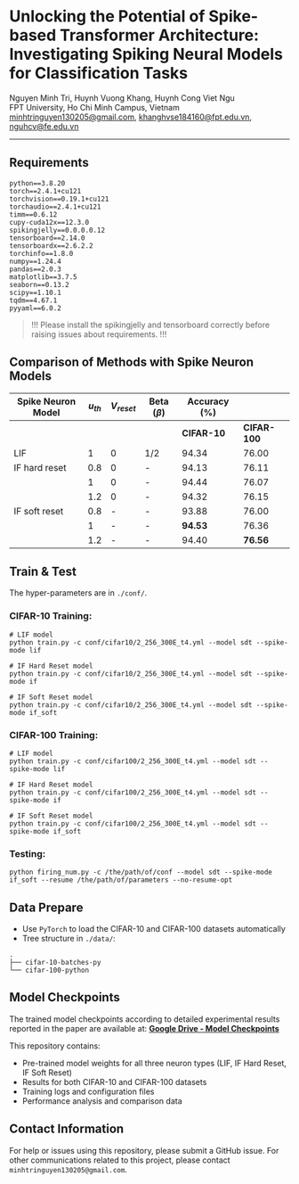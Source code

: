 # Unlocking the Potential of Spike-based Transformer Architecture: Investigating Spiking Neural Models for Classification Tasks

Nguyen Minh Tri, Huynh Vuong Khang, Huynh Cong Viet Ngu  
FPT University, Ho Chi Minh Campus, Vietnam  
minhtringuyen130205@gmail.com, khanghvse184160@fpt.edu.vn, nguhcv@fe.edu.vn

---

## Requirements

```python3
python==3.8.20
torch==2.4.1+cu121
torchvision==0.19.1+cu121
torchaudio==2.4.1+cu121
timm==0.6.12
cupy-cuda12x==12.3.0
spikingjelly==0.0.0.0.12
tensorboard==2.14.0
tensorboardx==2.6.2.2
torchinfo==1.8.0
numpy==1.24.4
pandas==2.0.3
matplotlib==3.7.5
seaborn==0.13.2
scipy==1.10.1
tqdm==4.67.1
pyyaml==6.0.2
```

> !!! Please install the spikingjelly and tensorboard correctly before raising issues about requirements. !!!

## Comparison of Methods with Spike Neuron Models

| Spike Neuron Model | $u_{th}$ | $V_{reset}$ | Beta ($\beta$) |          Accuracy (%) |     |
|--------------------|----------|-------------|----------------|--------------|--------------|
|                    |          |             |                | **CIFAR-10** | **CIFAR-100**|
| LIF                | 1        |      0      |      1/2       | 94.34        | 76.00        |
| IF hard reset      | 0.8      |      0      |       -        | 94.13        | 76.11        |
|                    | 1        |      0      |       -        | 94.44        | 76.07        |
|                    | 1.2      |      0      |       -        | 94.32        | 76.15        |
| IF soft reset      | 0.8      |      -      |       -        | 93.88        | 76.00        |
|                    | 1        |      -      |       -        | **94.53**    | 76.36        |
|                    | 1.2      |      -      |       -        | 94.40        | **76.56**    |

## Train & Test

The hyper-parameters are in `./conf/`.

### CIFAR-10 Training:
```shell
# LIF model
python train.py -c conf/cifar10/2_256_300E_t4.yml --model sdt --spike-mode lif

# IF Hard Reset model
python train.py -c conf/cifar10/2_256_300E_t4.yml --model sdt --spike-mode if

# IF Soft Reset model
python train.py -c conf/cifar10/2_256_300E_t4.yml --model sdt --spike-mode if_soft
```

### CIFAR-100 Training:
```shell
# LIF model
python train.py -c conf/cifar100/2_256_300E_t4.yml --model sdt --spike-mode lif

# IF Hard Reset model
python train.py -c conf/cifar100/2_256_300E_t4.yml --model sdt --spike-mode if

# IF Soft Reset model
python train.py -c conf/cifar100/2_256_300E_t4.yml --model sdt --spike-mode if_soft
```

### Testing:
```shell
python firing_num.py -c /the/path/of/conf --model sdt --spike-mode if_soft --resume /the/path/of/parameters --no-resume-opt
```

## Data Prepare

- Use `PyTorch` to load the CIFAR-10 and CIFAR-100 datasets automatically
- Tree structure in `./data/`:

```shell
.
├── cifar-10-batches-py
└── cifar-100-python
```

## Model Checkpoints

The trained model checkpoints according to detailed experimental results reported in the paper are available at:
**[Google Drive - Model Checkpoints](https://drive.google.com/drive/folders/1uWTPokbWw6EMd80KUTwjU8wVAnarxP_T?usp=sharing)**

This repository contains:
- Pre-trained model weights for all three neuron types (LIF, IF Hard Reset, IF Soft Reset)
- Results for both CIFAR-10 and CIFAR-100 datasets
- Training logs and configuration files
- Performance analysis and comparison data

## Contact Information

For help or issues using this repository, please submit a GitHub issue.
For other communications related to this project, please contact `minhtringuyen130205@gmail.com`.
